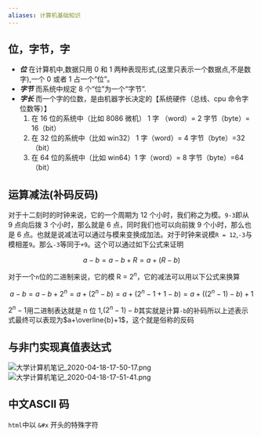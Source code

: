 ```yaml
---
aliases: 计算机基础知识
---
```


## 位，字节，字

- **_位_**
  在计算机中,数据只用 0 和 1 两种表现形式,(这里只表示一个数据点,不是数字),一个 0 或者 1 占一个“位”。
- **_字节_**
  而系统中规定 8 个“位”为一个“字节”.
- **_字长_**
  而一个字的位数，是由机器字长决定的【系统硬件（总线、cpu 命令字位数等）】
  1. 在 16 位的系统中（比如 8086 微机） 1 字 （word）= 2 字节（byte）= 16（bit）
  2. 在 32 位的系统中（比如 win32） 1 字（word）= 4 字节（byte）=32（bit）
  3. 在 64 位的系统中（比如 win64）1 字（word）= 8 字节（byte）=64（bit）

## 运算减法(补码反码)

对于十二刻时的时钟来说，它的一个周期为 12 个小时，我们称之为模。`9-3`即从 9 点向后拨 3 个小时，那么就是 6 点，同时我们也可以向前拨 9 个小时，那么也是 6 点。也就是说减法可以通过与模来变换成加法。对于时钟来说模`R = 12`,`-3`与模相差`9`。那么`-3`等同于`+9`。这个可以通过如下公式来证明

$$
   a-b=a-b+R=a+(R-b)
$$

对于一个`n`位的二进制来说，它的模 R = $2^n$，它的减法可以用以下公式来换算

$$
   a-b=a-b+2^n=a+(2^n-b)=a+(2^n-1+1-b)=a+((2^n-1)-b)+1
$$

$2^n-1$用二进制表达就是 n 位 1,$(2^n-1) - b$其实就是计算`-b`的补码所以上述表示式最终可以表现为$a+\overline{b}+1$，这个就是俗称的反码

## 与非门实现真值表达式

![大学计算机笔记_2020-04-18-17-50-17.png](大学计算机笔记_2020-04-18-17-50-17.png)
![大学计算机笔记_2020-04-18-17-51-41.png](大学计算机笔记_2020-04-18-17-51-41.png)

## 中文ASCII 码

`html`中以 `&#x` 开头的特殊字符
